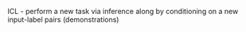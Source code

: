 ICL - perform a new task via inference along by conditioning on a new input-label pairs (demonstrations) 